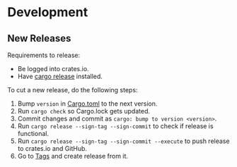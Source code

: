 # Development

## New Releases

Requirements to release:

- Be logged into crates.io.
- Have [cargo release](https://github.com/crate-ci/cargo-release) installed.

To cut a new release, do the following steps:

1. Bump `version` in [Cargo.toml](./Cargo.toml) to the next version.
1. Run `cargo check` so Cargo.lock gets updated.
1. Commit changes and commit as `cargo: bump to version <version>`.
1. Run `cargo release --sign-tag --sign-commit` to check if release is functional.
1. Run `cargo release --sign-tag --sign-commit --execute` to push release to crates.io and GitHub.
1. Go to [Tags](https://github.com/embik/kubeconfig-bikeshed/tags) and create release from it.
